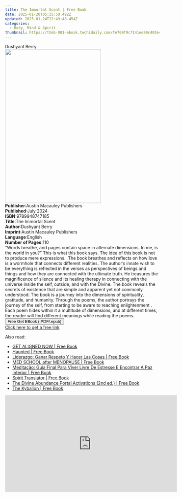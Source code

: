 ```yaml
---
title: The Immortal Scent | Free Book
date: 2025-01-20T05:35:50.492Z
updated: 2025-01-24T22:49:48.454Z
categories:
  - Body, Mind & Spirit
thumbnail: https://thmb-001-ebook.techidaily.com/fe709f9c7141ee89c403e495029479478d7bd3a2147a99ace1d5b4bd77ccf55b.jpg
---
```

<main id="book-container">
  <div class="flex flex-col">
    <div class="book-brief flex-1 py-6 px-4 sm:p-6 md:py-10 md:px-8">
      <!-- brief-->
      <div class="book-brief-main">Dushyant Berry</div>
    </div>
    <div
      class="book-meta-info flex-1 grid gap-4 col-start-1 col-end-3 row-start-1 sm:mb-6 sm:grid-cols-4 lg:gap-6 lg:col-start-2 lg:row-end-6 lg:row-span-6 lg:mb-0"
    >
      <div
        class="book-meta-info-left place-content-center mt-4 p-4 text-sm leading-6 col-start-2 col-span-2 dark:text-slate-400"
      >
        <img
          class="w-full h-500 object-cover rounded-lg sm:h-255 sm:col-span-2 lg:col-span-full"
          src="https://img-001-ebook.techidaily.com/f6892ef4d00400d79507db0cfc0e23e86c03cf57dcf2bce1c90a32a0b3f2a5b2.jpg"
          alt=""
          width="312"
          height="500"
        />
      </div>
      <div
        class="book-meta-info-right mt-2 col-start-1 row-start-2 col-span-3 self-center"
      >
        <!-- meta data  -->
        <div class="flex flex-col px-4 md:px-8">
          <div class="flex-1">
            <strong>Publisher</strong>:<span class="px-2"
              >Austin Macauley Publishers</span
            >
          </div>
          <div class="flex-1">
            <strong>Published</strong>:<span class="px-2">July 2024</span>
          </div>
          <div class="flex-1">
            <strong>ISBN</strong>:<span class="px-2">9789948747185</span>
          </div>
          <div class="flex-1">
            <strong>Title</strong>:<span class="px-2">The Immortal Scent</span>
          </div>
          <div class="flex-1">
            <strong>Author</strong>:<span class="px-2">Dushyant Berry</span>
          </div>
          <div class="flex-1">
            <strong>Imprint</strong>:<span class="px-2"
              >Austin Macauley Publishers</span
            >
          </div>
          <div class="flex-1">
            <strong>Language</strong>:<span class="px-2">English</span>
          </div>
          <div class="flex-1">
            <strong>Number of Pages</strong>:<span class="px-2">110</span>
          </div>
        </div>
      </div>
    </div>
    <div class="book-description flex-1 py-6 px-4 sm:p-6 md:py-10 md:px-8">
      <div class="book-description-main">
        <div accordion-content="" id="description">
          “Words breathe, and pages contain space in alternate dimensions. In
          me, is the world in you?” This is what this book says. The idea of
          this book is not to produce mere expressions. &nbsp;The book breathes
          and reflects on how love is a wormhole that connects different
          realities. The author’s innate wish to be everything is reflected in
          the verses as perspectives of beings and things and how they are
          connected with the ultimate truth. He treasures the magnificence of
          silence and its healing therapy in connecting with the universe inside
          the self, outside, and with the Divine. The book reveals the secrets
          of existence that are simple and apparent yet not commonly understood.
          The book is a journey into the dimensions of spirituality, gratitude,
          and humanity. Through the poems, the author portrays the journey of
          the self, from starting to be aware to reaching enlightenment . Each
          poem hides within it a multitude of dimensions, and at different
          times, the reader will find different meanings while reading the
          poems.
        </div>
      </div>
    </div>
    <div class="book-excerpts flex-1 py-6 px-4 sm:p-6 md:py-10 md:px-8"></div>
    <div
      class="book-about-author flex-1 py-6 px-4 sm:p-6 md:py-10 md:px-8"
    ></div>
    <div class="book-free-get flex-1 py-6 px-4 sm:p-6 md:py-10 md:px-8">
      <button
        id="btn-free-get"
        class="bg-blue-500 hover:bg-blue-700 text-white font-bold py-2 px-4 rounded"
      >
        Free Get EBook (.PDF/.epub)
      </button>
      <div id="countdown-display" class="px-2 text-lg mt-2"></div>
      <a
        id="free-link"
        class="hidden bg-blue-500 hover:bg-blue-700 text-white font-bold py-2 px-4 rounded"
        href="https://www.ebooks.com/en-us/book/211423839/the-immortal-scent/dushyant-berry/"
        target="_blank"
        >Click here to get a free link</a
      >
    </div>
    <script>
      let countdownTime = 0;
      let countdownInterval = null;
      document
        .getElementById('btn-free-get')
        .addEventListener('click', startCountdown);
      function startCountdown() {
        countdownTime = new Date().getTime() + 60000 * 3;
        countdownInterval = setInterval(updateCountdown, 1000);
        document.getElementById('btn-free-get').disabled = true;
        document
          .getElementById('btn-free-get')
          .classList.add('bg-gray-500', 'cursor-not-allowed');
      }
      function updateCountdown() {
        let currentTime = new Date().getTime();
        let timeLeft = countdownTime - currentTime;
        let secondsLeft = Math.floor(timeLeft / 1000);
        document.getElementById('countdown-display').innerHTML =
          `Remaining time: ${secondsLeft} seconds.`;
        if (secondsLeft <= 0) {
          clearInterval(countdownInterval);
          document.getElementById('btn-free-get').classList.add('hidden');
          document.getElementById('free-link').classList.remove('hidden');
          document.getElementById('countdown-display').innerHTML = '';
        }
      }
    </script>
  </div>
</main>

<ins class="adsbygoogle"
      style="display:block"
      data-ad-client="ca-pub-7571918770474297"
      data-ad-slot="8358498916"
      data-ad-format="auto"
      data-full-width-responsive="true"></ins>
    

<span class="atpl-alsoreadstyle">Also read:</span>
<div><ul>
<li><a href="https://novels-ebooks.techidaily.com/209885866-9780578599601-get-aligned-now/"><u>GET ALIGNED NOW | Free Book</u></a></li>
<li><a href="https://novels-ebooks.techidaily.com/209884163-9781578596843-haunted/"><u>Haunted | Free Book</u></a></li>
<li><a href="https://novels-ebooks.techidaily.com/209886338-9781071507124-liderazgo-ganar-respeto-y-hacer-las-cosas/"><u>Liderazgo: Ganar Respeto Y Hacer Las Cosas | Free Book</u></a></li>
<li><a href="https://novels-ebooks.techidaily.com/209884365-9781734254204-med-school-after-menopause/"><u>MED SCHOOL after MENOPAUSE | Free Book</u></a></li>
<li><a href="https://novels-ebooks.techidaily.com/209886342-9781071501689-meditacao-guia-final-para-viver-livre-de-estresse-e-encontrar-a-paz-interior/"><u>Meditação: Guia Final Para Viver Livre De Estresse E Encontrar A Paz Interior | Free Book</u></a></li>
<li><a href="https://novels-ebooks.techidaily.com/209883726-9781250246431-spirit-translator/"><u>Spirit Translator | Free Book</u></a></li>
<li><a href="https://novels-ebooks.techidaily.com/209886165-9780998975733-the-divine-abundance-portal-activations-2nd-ed/"><u>The Divine Abundance Portal Activations (2nd ed.) | Free Book</u></a></li>
<li><a href="https://novels-ebooks.techidaily.com/209883707-9781250619297-the-kybalion/"><u>The Kybalion | Free Book</u></a></li>
</ul></div>

<!-- affiliate ads begin -->
<iframe width="560" height="315" src="https://www.youtube.com/embed/97ydpSmzTJw?si=tFcelmtQX4u-b3u5" title="YouTube video player" frameborder="0" allow="accelerometer; autoplay; clipboard-write; encrypted-media; gyroscope; picture-in-picture; web-share" referrerpolicy="strict-origin-when-cross-origin" allowfullscreen></iframe>
<!-- affiliate ads end -->

